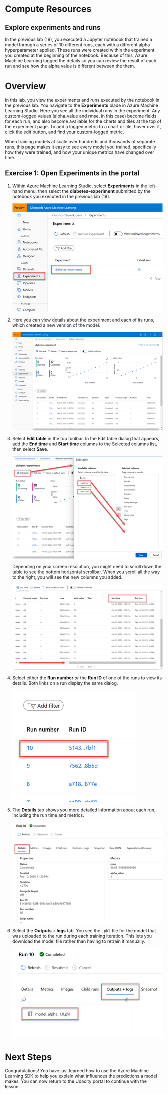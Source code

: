 # Compute Resources

## Explore experiments and runs

In the previous lab (19), you executed a Jupyter notebook that trained a model through a series of 10 different runs, each with a different alpha hyperparameter applied. These runs were created within the experiment you created at the beginning of the notebook. Because of this, Azure Machine Learning logged the details so you can review the result of each run and see how the alpha value is different between the them.

# Overview

In this lab, you view the experiments and runs executed by the notebook in the previous lab. You navigate to the **Experiments** blade in Azure Machine Learning Studio. Here you see all the individual runs in the experiment. Any custom-logged values (alpha_value and rmse, in this case) become fields for each run, and also become available for the charts and tiles at the top of the experiment page. To add a logged metric to a chart or tile, hover over it, click the edit button, and find your custom-logged metric.

When training models at scale over hundreds and thousands of separate runs, this page makes it easy to see every model you trained, specifically how they were trained, and how your unique metrics have changed over time.

## Exercise 1: Open Experiments in the portal

1. Within Azure Machine Learning Studio, select **Experiments** in the left-hand menu, then select the **diabetes-experiment** submitted by the notebook you executed in the previous lab (19).

    ![The Experiments blade is displayed and the diabetes experiment is highlighted.](images/experiments.png "Experiments")

2. Here you can view details about the experiment and each of its runs, which created a new version of the model.

    ![The experiment details are displayed.](images/diabetes-experiment.png "diabetes-experiment")

3. Select **Edit table** in the top toolbar. In the Edit table dialog that appears, add the **End time** and **Start time** columns to the Selected columns list, then select **Save**.

    ![The start time and end time columns are moved to the selected columns list.](images/edit-table.png "Edit table dialog")

    Depending on your screen resolution, you might need to scroll down the table to see the bottom horizontal scrollbar. When you scroll all the way to the right, you will see the new columns you added.

    ![Thew new columns appear all the way on the right-hand side of the table.](images/added-columns.png "Added columns")

4. Select either the **Run number** *or* the **Run ID** of one of the runs to view its details. Both links on a run display the same dialog.

    ![The Run number and Run ID links are highlighted.](images/run-links.png "Run links")

5. The **Details** tab shows you more detailed information about each run, including the run time and metrics.

    ![The details tab is displayed.](images/run-details.png "Run details")

6. Select the **Outputs + logs** tab. You see the `.pkl` file for the model that was uploaded to the run during each training iteration. This lets you download the model file rather than having to retrain it manually.

    ![The model file is highlighted.](images/run-outputs.png "Outputs + logs")

# Next Steps

Congratulations! You have just learned how to use the Azure Machine Learning SDK to help you explain what influences the predictions a model makes. You can now return to the Udacity portal to continue with the lesson.

